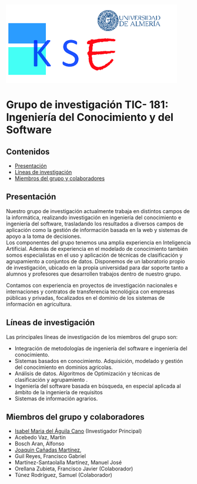 

  [<img src="logoconuni.png">](http://brujula.ual.es/research-groups/7-ingenieria-de-datos--del-conocimiento-y-del-software)


# Grupo de investigación TIC- 181: Ingeniería del Conocimiento y del Software



## Contenidos
- [Presentación](#Presentación)
- [Líneas de investigación](#Líneas)
- [Miembros del grupo y colaboradores](#Miembros)

## Presentación

Nuestro grupo de investigación actualmente trabaja en distintos campos de la informática, realizando investigación en ingeniería del conocimiento e ingeniería del software, trasladando los resultados a diversos campos de aplicación como la gestión de información basada en la web y sistemas de apoyo a la toma de decisiones.  
Los componentes del grupo tenemos una amplia experiencia en Inteligencia Artificial. Además de experiencia en el modelado de conocimiento también somos especialistas en el uso y aplicación de técnicas de clasificación y agrupamiento a conjuntos de datos.
Disponemos de un laboratorio propio de investigación, ubicado en la propia universidad para dar soporte tanto a alumnos y profesores que desarrollen trabajos dentro de nuestro grupo. 

Contamos con experiencia en proyectos de investigación nacionales e internaciones y contratos de transferencia tecnológica con empresas públicas y privadas, focalizados en el dominio de los sistemas de información en agricultura. 

## Líneas de investigación

Las principales líneas de investigación de los miembros del grupo son:

- Integración de metodologías de ingeniería del software e ingeniería del conocimiento.
- Sistemas basados en conocimiento. Adquisición, modelado y gestión del conocimiento en dominios agrícolas.
- Análisis de datos. Algoritmos de Optimización y técnicas de clasificación y agrupamiento .
- Ingeniería del software basada en búsqueda, en especial aplicada al ámbito de la ingeniería de requisitos
- Sistemas de información agrarios.

## Miembros del grupo y colaboradores

 
 - [Isabel Maria del Águila Cano](imaguila.md) (Investigador Principal) 
 - Acebedo Vaz, Martin 
 - Bosch Aran, Alfonso 
 - [Joaquin Cañadas Martínez](http://brujula.ual.es/authors/139.html),
 - Guil Reyes, Francisco Gabriel 
 - Martínez-Santaolalla Martínez, Manuel José 
 - Orellana Zubieta, Francisco Javier (Colaborador)
 - Túnez Rodríguez, Samuel (Colaborador)


